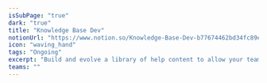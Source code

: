 ```yaml
---
isSubPage: "true"
dark: "true"
title: "Knowledge Base Dev"
notionUrl: "https://www.notion.so/Knowledge-Base-Dev-b77674462bd34fc89ead32a06ffcc7d5"
icon: "waving_hand"
tags: "Ongoing"
excerpt: "Build and evolve a library of help content to allow your team to get instant answers to common tech questions"
teams: ""
---
```

